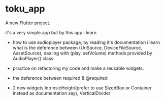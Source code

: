 # toku_app

A new Flutter project.

it's a very simple app but by this app i learn 

- how to use audioplayer package,  by reading it's documentation i learn what is the deference between (UrlSource, DeviceFileSource, AssetSource),
  dealing with (play, setVolume) methods provided by AudioPlayer() class

- practice on refactoring my code and make a reusable widgets.

- the deference between required & @required

- 2 new widgets IntrinsicHeight(prefer to use SizedBox or Container instead as documentation say), VerticalDivider
